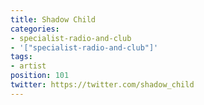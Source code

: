 ```yaml
---
title: Shadow Child
categories:
- specialist-radio-and-club
- '["specialist-radio-and-club"]'
tags:
- artist
position: 101
twitter: https://twitter.com/shadow_child
---
```


